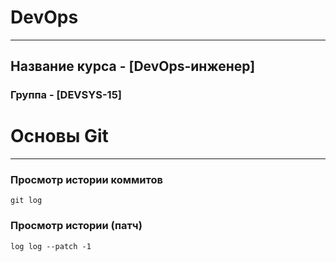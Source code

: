 # DevOps
***
## Название курса - [DevOps-инженер]
### Группа - [DEVSYS-15]

# Основы Git
***
### Просмотр истории коммитов
    git log
### Просмотр истории (патч)
    log log --patch -1

